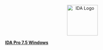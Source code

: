 <p align="center">
  <a href="https://github.com/soevielofficial/IDA-Pro-7.5"><img alt="IDA Logo" src="https://cdn.discordapp.com/attachments/862008488502755330/1073620699635273758/logo.png" height="100" /></a>
</p>

**[IDA Pro 7.5 Windows](https://cdn.discordapp.com/attachments/1073618951646490714/1073619370653257728/Hex-Rays_IDA_Pro_7.5.201028_SP3_x64.zip)**
